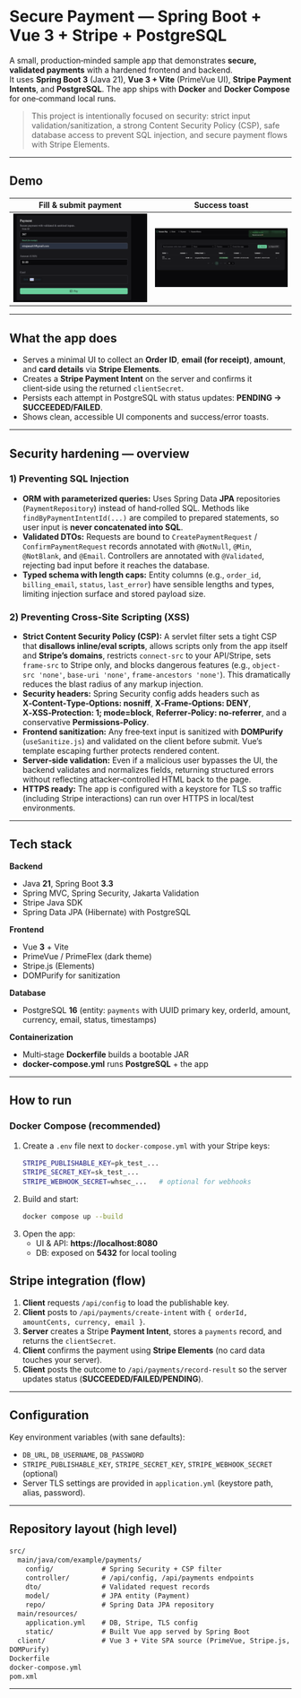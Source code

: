 
# Secure Payment — Spring Boot + Vue 3 + Stripe + PostgreSQL

A small, production‑minded sample app that demonstrates **secure, validated payments** with a hardened frontend and backend.  
It uses **Spring Boot 3** (Java 21), **Vue 3 + Vite** (PrimeVue UI), **Stripe Payment Intents**, and **PostgreSQL**. The app ships
with **Docker** and **Docker Compose** for one‑command local runs.

> This project is intentionally focused on security: strict input validation/sanitization, a strong Content Security Policy (CSP), safe database access to prevent SQL injection, and secure payment flows with Stripe Elements.

---

## Demo

| Fill & submit payment | Success toast |
|---|---|
| ![Payment form](submit.png) | ![Success message](success.png) |

---

## What the app does

- Serves a minimal UI to collect an **Order ID**, **email (for receipt)**, **amount**, and **card details** via **Stripe Elements**.
- Creates a **Stripe Payment Intent** on the server and confirms it client‑side using the returned `clientSecret`.
- Persists each attempt in PostgreSQL with status updates: **PENDING → SUCCEEDED/FAILED**.
- Shows clean, accessible UI components and success/error toasts.

---

## Security hardening — overview

### 1) Preventing SQL Injection
- **ORM with parameterized queries:** Uses Spring Data **JPA** repositories (`PaymentRepository`) instead of hand‑rolled SQL. Methods like `findByPaymentIntentId(...)` are compiled to prepared statements, so user input is **never concatenated into SQL**.
- **Validated DTOs:** Requests are bound to `CreatePaymentRequest` / `ConfirmPaymentRequest` records annotated with `@NotNull`, `@Min`, `@NotBlank`, and `@Email`. Controllers are annotated with `@Validated`, rejecting bad input before it reaches the database.
- **Typed schema with length caps:** Entity columns (e.g., `order_id`, `billing_email`, `status`, `last_error`) have sensible lengths and types, limiting injection surface and stored payload size.

### 2) Preventing Cross‑Site Scripting (XSS)
- **Strict Content Security Policy (CSP):** A servlet filter sets a tight CSP that **disallows inline/eval scripts**, allows scripts only from the app itself and **Stripe’s domains**, restricts `connect-src` to your API/Stripe, sets `frame-src` to Stripe only, and blocks dangerous features (e.g., `object-src 'none'`, `base-uri 'none'`, `frame-ancestors 'none'`). This dramatically reduces the blast radius of any markup injection.
- **Security headers:** Spring Security config adds headers such as **X‑Content‑Type‑Options: nosniff**, **X‑Frame‑Options: DENY**, **X‑XSS‑Protection: 1; mode=block**, **Referrer‑Policy: no-referrer**, and a conservative **Permissions‑Policy**.
- **Frontend sanitization:** Any free‑text input is sanitized with **DOMPurify** (`useSanitize.js`) and validated on the client before submit. Vue’s template escaping further protects rendered content.
- **Server‑side validation:** Even if a malicious user bypasses the UI, the backend validates and normalizes fields, returning structured errors without reflecting attacker‑controlled HTML back to the page.
- **HTTPS ready:** The app is configured with a keystore for TLS so traffic (including Stripe interactions) can run over HTTPS in local/test environments.

---

## Tech stack

**Backend**
- Java **21**, Spring Boot **3.3**
- Spring MVC, Spring Security, Jakarta Validation
- Stripe Java SDK
- Spring Data JPA (Hibernate) with PostgreSQL

**Frontend**
- Vue **3** + Vite
- PrimeVue / PrimeFlex (dark theme)
- Stripe.js (Elements)
- DOMPurify for sanitization

**Database**
- PostgreSQL **16** (entity: `payments` with UUID primary key, orderId, amount, currency, email, status, timestamps)

**Containerization**
- Multi‑stage **Dockerfile** builds a bootable JAR
- **docker-compose.yml** runs **PostgreSQL** + the app

---

## How to run

### Docker Compose (recommended)
1. Create a `.env` file next to `docker-compose.yml` with your Stripe keys:
   ```bash
   STRIPE_PUBLISHABLE_KEY=pk_test_...
   STRIPE_SECRET_KEY=sk_test_...
   STRIPE_WEBHOOK_SECRET=whsec_...   # optional for webhooks
   ```
2. Build and start:
   ```bash
   docker compose up --build
   ```
3. Open the app:
   - UI & API: **https://localhost:8080** 
   - DB: exposed on **5432** for local tooling


## Stripe integration (flow)

1. **Client** requests `/api/config` to load the publishable key.
2. **Client** posts to `/api/payments/create-intent` with `{ orderId, amountCents, currency, email }`.
3. **Server** creates a Stripe **Payment Intent**, stores a `payments` record, and returns the `clientSecret`.
4. **Client** confirms the payment using **Stripe Elements** (no card data touches your server).
5. **Client** posts the outcome to `/api/payments/record-result` so the server updates status (**SUCCEEDED/FAILED/PENDING**).
---

## Configuration

Key environment variables (with sane defaults):
- `DB_URL`, `DB_USERNAME`, `DB_PASSWORD`
- `STRIPE_PUBLISHABLE_KEY`, `STRIPE_SECRET_KEY`, `STRIPE_WEBHOOK_SECRET` (optional)
- Server TLS settings are provided in `application.yml` (keystore path, alias, password).

---

## Repository layout (high level)

```
src/
  main/java/com/example/payments/
    config/            # Spring Security + CSP filter
    controller/        # /api/config, /api/payments endpoints
    dto/               # Validated request records
    model/             # JPA entity (Payment)
    repo/              # Spring Data JPA repository
  main/resources/
    application.yml    # DB, Stripe, TLS config
    static/            # Built Vue app served by Spring Boot
  client/              # Vue 3 + Vite SPA source (PrimeVue, Stripe.js, DOMPurify)
Dockerfile
docker-compose.yml
pom.xml
```

---
